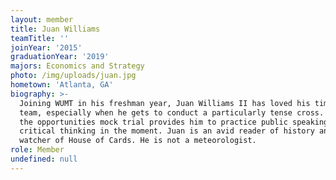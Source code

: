 ```yaml
---
layout: member
title: Juan Williams
teamTitle: ''
joinYear: '2015'
graduationYear: '2019'
majors: Economics and Strategy
photo: /img/uploads/juan.jpg
hometown: 'Atlanta, GA'
biography: >-
  Joining WUMT in his freshman year, Juan Williams II has loved his time on the
  team, especially when he gets to conduct a particularly tense cross. He loves
  the opportunities mock trial provides him to practice public speaking and
  critical thinking in the moment. Juan is an avid reader of history and an avid
  watcher of House of Cards. He is not a meteorologist.
role: Member
undefined: null
---
```






